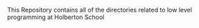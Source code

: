 This Repository contains all of the directories related to low level programming at Holberton School

